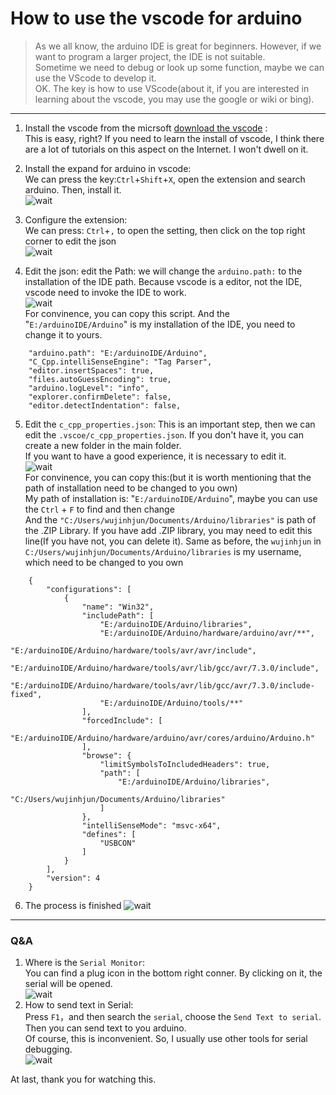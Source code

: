 # How to use the vscode for arduino

>As we all know, the arduino IDE is great for beginners. However, if we want to program a larger project, the IDE is not suitable.  
Sometime we need to debug or look up some function,  maybe we can use the VScode to develop it.  
OK. The key is how to use VScode(about it, if you are interested in learning about the vscode, you may use the google or wiki or bing).  
****

1. Install the vscode from the micrsoft  [download the vscode](https://code.visualstudio.com/)  :  
This is easy, right? If you need to learn the install of vscode, I think there are a lot of tutorials on this aspect on the Internet. I won't dwell on it.  
  
2. Install the expand for arduino in vscode:  
We can press the key:`Ctrl`+`Shift`+`X`, open the extension and search arduino. Then, install it.  
![wait](https://github.com/wujinhjun/wujinhjuns-openhardware/blob/main/pic/arduino/pic_1/vsforarduino%20(2).png)  
  
3. Configure the extension:  
We can press:  `Ctrl`+`,` to open the setting, then click on the top right corner to edit the json  
![wait](https://github.com/wujinhjun/wujinhjuns-openhardware/blob/main/pic/arduino/pic_1/vsforarduino%20(3)_LI.jpg)  
  
4. Edit the json:
edit the Path: we will change the `arduino.path:` to the installation of the IDE path. Because vscode is a editor, not the IDE, vscode need to invoke the IDE to work.  
![wait](https://github.com/wujinhjun/wujinhjuns-openhardware/blob/main/pic/arduino/pic_1/vsforarduino%20(4).png)  
For convinence, you can copy this script. And the "`E:/arduinoIDE/Arduino`" is my installation of the IDE, you need to change it to yours.  

```
    "arduino.path": "E:/arduinoIDE/Arduino", 
    "C_Cpp.intelliSenseEngine": "Tag Parser", 
    "editor.insertSpaces": true, 
    "files.autoGuessEncoding": true, 
    "arduino.logLevel": "info", 
    "explorer.confirmDelete": false, 
    "editor.detectIndentation": false,
```

5. Edit the `c_cpp_properties.json`:
This is an important step, then we can edit the `.vscoe/c_cpp_properties.json`. If you don't have it, you can create a new folder in the main folder.  
If you want to have a good experience, it is necessary to edit it.  
![wait](https://github.com/wujinhjun/wujinhjuns-openhardware/blob/main/pic/arduino/pic_1/vsforarduino%20(6).png)  
For convinence, you can copy this:(but it is worth mentioning that the path of installation need to be changed to you own)  
My path of installation is: "`E:/arduinoIDE/Arduino`", maybe you can use the `Ctrl` + `F` to find and then change  
And the `"C:/Users/wujinhjun/Documents/Arduino/libraries"` is path of the .ZIP Library. If you have add .ZIP library, you may need to edit this line(If you have not, you can delete it). Same as before, the `wujinhjun` in `C:/Users/wujinhjun/Documents/Arduino/libraries` is my username, which need to be changed to you own  

```
    {
        "configurations": [
            {
                "name": "Win32",
                "includePath": [
                    "E:/arduinoIDE/Arduino/libraries",
                    "E:/arduinoIDE/Arduino/hardware/arduino/avr/**",
                    "E:/arduinoIDE/Arduino/hardware/tools/avr/avr/include",
                    "E:/arduinoIDE/Arduino/hardware/tools/avr/lib/gcc/avr/7.3.0/include",
                    "E:/arduinoIDE/Arduino/hardware/tools/avr/lib/gcc/avr/7.3.0/include-fixed",
                    "E:/arduinoIDE/Arduino/tools/**"
                ],
                "forcedInclude": [
                    "E:/arduinoIDE/Arduino/hardware/arduino/avr/cores/arduino/Arduino.h"
                ],
                "browse": {
                    "limitSymbolsToIncludedHeaders": true,
                    "path": [
                        "E:/arduinoIDE/Arduino/libraries",
                        "C:/Users/wujinhjun/Documents/Arduino/libraries"
                    ]
                },
                "intelliSenseMode": "msvc-x64",
                "defines": [
                    "USBCON"
                ]
            }
        ],
        "version": 4
    }
```

6. The process is finished
![wait](https://github.com/wujinhjun/wujinhjuns-openhardware/blob/main/pic/arduino/pic_1/vsforarduino%20(7).png)  

****

### Q&A

1. Where is the `Serial Monitor`:  
   You can find a plug icon in the bottom right conner. By clicking on it, the serial will be opened.  
   ![wait](https://github.com/wujinhjun/wujinhjuns-openhardware/blob/main/pic/arduino/pic_1/Inkedvsforarduino(8)_LI.jpg)  
2. How to send text in Serial:  
   Press `F1`，and then search the `serial`, choose the `Send Text to serial`. Then you can send text to you arduino.  
   Of course, this is inconvenient. So, I usually use other tools for serial debugging.  
   ![wait](https://github.com/wujinhjun/wujinhjuns-openhardware/blob/main/pic/arduino/pic_1/Inkedvsforarduino(9)_LI.jpg)  

At last, thank you for watching this.
